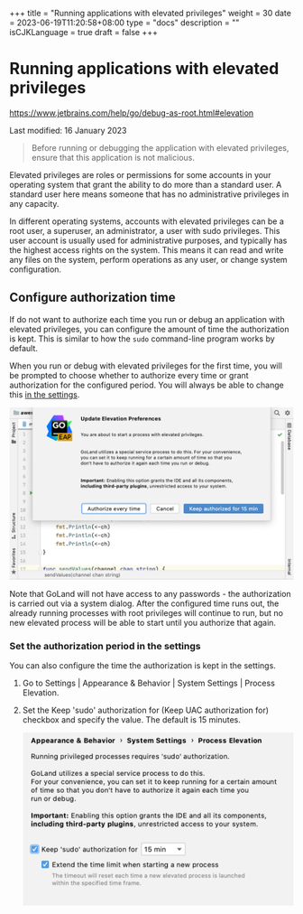 +++
title = "Running applications with elevated privileges"
weight = 30
date = 2023-06-19T11:20:58+08:00
type = "docs"
description = ""
isCJKLanguage = true
draft = false
+++
# Running applications with elevated privileges﻿

https://www.jetbrains.com/help/go/debug-as-root.html#elevation

Last modified: 16 January 2023


> Before running or debugging the application with elevated privileges, ensure that this application is not malicious.

Elevated privileges are roles or permissions for some accounts in your operating system that grant the ability to do more than a standard user. A standard user here means someone that has no administrative privileges in any capacity.

In different operating systems, accounts with elevated privileges can be a root user, a superuser, an administrator, a user with sudo privileges. This user account is usually used for administrative purposes, and typically has the highest access rights on the system. This means it can read and write any files on the system, perform operations as any user, or change system configuration.

## Configure authorization time﻿

If do not want to authorize each time you run or debug an application with elevated privileges, you can configure the amount of time the authorization is kept. This is similar to how the `sudo` command-line program works by default.

When you run or debug with elevated privileges for the first time, you will be prompted to choose whether to authorize every time or grant authorization for the configured period. You will always be able to change this [in the settings](https://www.jetbrains.com/help/go/debug-as-root.html#authorize-settings).

![Authorization preferences dialog](RunningApplicationsWithElevatedPrivileges_img/go_debug_as_root_dialog.png)



Note that GoLand will not have access to any passwords - the authorization is carried out via a system dialog. After the configured time runs out, the already running processes with root privileges will continue to run, but no new elevated process will be able to start until you authorize that again.

### Set the authorization period in the settings﻿

You can also configure the time the authorization is kept in the settings.

1. Go to Settings | Appearance & Behavior | System Settings | Process Elevation.

2. Set the Keep 'sudo' authorization for (Keep UAC authorization for) checkbox and specify the value. The default is 15 minutes.

   ![Authorization time settings](RunningApplicationsWithElevatedPrivileges_img/go_debug_as_root_settings.png)